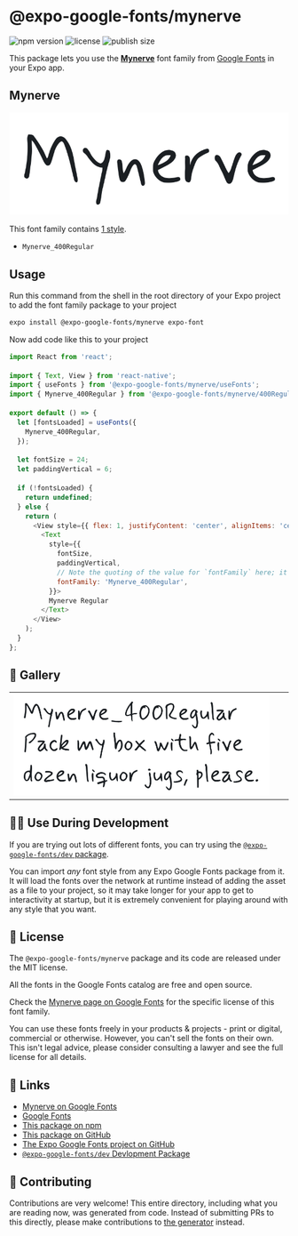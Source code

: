# @expo-google-fonts/mynerve

![npm version](https://flat.badgen.net/npm/v/@expo-google-fonts/mynerve)
![license](https://flat.badgen.net/github/license/expo/google-fonts)
![publish size](https://flat.badgen.net/packagephobia/install/@expo-google-fonts/mynerve)

This package lets you use the [**Mynerve**](https://fonts.google.com/specimen/Mynerve) font family from [Google Fonts](https://fonts.google.com/) in your Expo app.

## Mynerve

![Mynerve](./font-family.png)

This font family contains [1 style](#-gallery).

- `Mynerve_400Regular`

## Usage

Run this command from the shell in the root directory of your Expo project to add the font family package to your project
```sh
expo install @expo-google-fonts/mynerve expo-font
```

Now add code like this to your project
```js
import React from 'react';

import { Text, View } from 'react-native';
import { useFonts } from '@expo-google-fonts/mynerve/useFonts';
import { Mynerve_400Regular } from '@expo-google-fonts/mynerve/400Regular';

export default () => {
  let [fontsLoaded] = useFonts({
    Mynerve_400Regular,
  });

  let fontSize = 24;
  let paddingVertical = 6;

  if (!fontsLoaded) {
    return undefined;
  } else {
    return (
      <View style={{ flex: 1, justifyContent: 'center', alignItems: 'center' }}>
        <Text
          style={{
            fontSize,
            paddingVertical,
            // Note the quoting of the value for `fontFamily` here; it expects a string!
            fontFamily: 'Mynerve_400Regular',
          }}>
          Mynerve Regular
        </Text>
      </View>
    );
  }
};

```

## 🔡 Gallery


||||
|-|-|-|
|![Mynerve_400Regular](.//400Regular/Mynerve_400Regular.ttf.png)||||


## 👩‍💻 Use During Development

If you are trying out lots of different fonts, you can try using the [`@expo-google-fonts/dev` package](https://github.com/freeboub/google-fonts/tree/master/font-packages/dev#readme).

You can import *any* font style from any Expo Google Fonts package from it. It will load the fonts
over the network at runtime instead of adding the asset as a file to your project, so it may take longer
for your app to get to interactivity at startup, but it is extremely convenient
for playing around with any style that you want.

## 📖 License

The `@expo-google-fonts/mynerve` package and its code are released under the MIT license.

All the fonts in the Google Fonts catalog are free and open source.

Check the [Mynerve page on Google Fonts](https://fonts.google.com/specimen/Mynerve) for the specific license of this font family.

You can use these fonts freely in your products & projects - print or digital, commercial or otherwise. However, you can't sell the fonts on their own. This isn't legal advice, please consider consulting a lawyer and see the full license for all details.

## 🔗 Links

- [Mynerve on Google Fonts](https://fonts.google.com/specimen/Mynerve)
- [Google Fonts](https://fonts.google.com/)
- [This package on npm](https://www.npmjs.com/package/@expo-google-fonts/mynerve)
- [This package on GitHub](https://github.com/freeboub/google-fonts/tree/master/font-packages/mynerve)
- [The Expo Google Fonts project on GitHub](https://github.com/freeboub/google-fonts)
- [`@expo-google-fonts/dev` Devlopment Package](https://github.com/freeboub/google-fonts/tree/master/font-packages/dev)

## 🤝 Contributing

Contributions are very welcome! This entire directory, including what you are reading now, was generated from code. Instead of submitting PRs to this directly, please make contributions to [the generator](https://github.com/freeboub/google-fonts/tree/master/packages/generator) instead.

